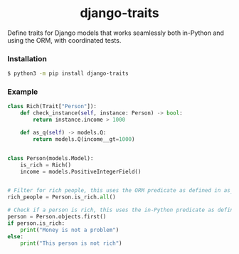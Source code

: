 <h1 align=center>django-traits</h1>

Define traits for Django models that works seamlessly both in-Python and using the ORM,
with coordinated tests.

### Installation

```bash
$ python3 -m pip install django-traits
```

### Example

```python
class Rich(Trait["Person"]):
    def check_instance(self, instance: Person) -> bool:
        return instance.income > 1000

    def as_q(self) -> models.Q:
        return models.Q(income__gt=1000)


class Person(models.Model):
    is_rich = Rich()
    income = models.PositiveIntegerField()


# Filter for rich people, this uses the ORM predicate as defined in as_q().
rich_people = Person.is_rich.all()

# Check if a person is rich, this uses the in-Python predicate as defined in check_instance().
person = Person.objects.first()
if person.is_rich:
    print("Money is not a problem")
else:
    print("This person is not rich")
```
